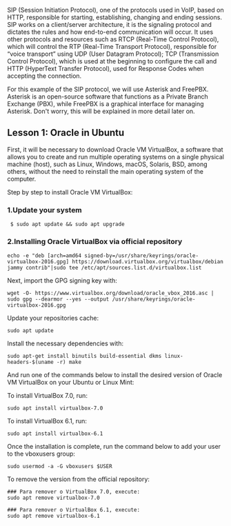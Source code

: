 SIP (Session Initiation Protocol), one of the protocols used in VoIP, based on HTTP, responsible for starting, establishing, changing and ending sessions. SIP works on a client/server architecture, it is the signaling protocol and dictates the rules and how end-to-end communication will occur. It uses other protocols and resources such as RTCP (Real-Time Control Protocol), which will control the RTP (Real-Time Transport Protocol), responsible for “voice transport” using UDP (User Datagram Protocol); TCP (Transmission Control Protocol), which is used at the beginning to configure the call and HTTP (HyperText Transfer Protocol), used for Response Codes when accepting the connection.

For this example of the SIP protocol, we will use Asterisk and FreePBX. Asterisk is an open-source software that functions as a Private Branch Exchange (PBX), 
while FreePBX is a graphical interface for managing Asterisk. Don't worry, this will be explained in more detail later on.


## Lesson 1: Oracle in Ubuntu

First, it will be necessary to download Oracle VM VirtualBox, a software that allows you to create and run multiple operating systems on a single physical 
machine (host), such as Linux, Windows, macOS, Solaris, BSD, among others, without the need to reinstall the main operating system of the computer.

Step by step to install Oracle VM VirtualBox:

### 1.Update your system

~~~
 $ sudo apt update && sudo apt upgrade
~~~
 ### 2.Installing Oracle VirtualBox via official repository

~~~
echo -e "deb [arch=amd64 signed-by=/usr/share/keyrings/oracle-virtualbox-2016.gpg] https://download.virtualbox.org/virtualbox/debian jammy contrib"|sudo tee /etc/apt/sources.list.d/virtualbox.list
~~~

Next, import the GPG signing key with:

~~~
wget -O- https://www.virtualbox.org/download/oracle_vbox_2016.asc | sudo gpg --dearmor --yes --output /usr/share/keyrings/oracle-virtualbox-2016.gpg
~~~

Update your repositories cache:

~~~
sudo apt update
~~~

Install the necessary dependencies with:

~~~
sudo apt-get install binutils build-essential dkms linux-headers-$(uname -r) make
~~~

And run one of the commands below to install the desired version of Oracle VM VirtualBox on your Ubuntu or Linux Mint:

To install VirtualBox 7.0, run:

~~~
sudo apt install virtualbox-7.0
~~~

To install VirtualBox 6.1, run:

~~~
sudo apt install virtualbox-6.1
~~~

Once the installation is complete, run the command below to add your user to the vboxusers group:

~~~
sudo usermod -a -G vboxusers $USER
~~~

To remove the version from the official repository:

~~~
### Para remover o VirtualBox 7.0, execute:
sudo apt remove virtualbox-7.0

### Para remover o VirtualBox 6.1, execute:
sudo apt remove virtualbox-6.1
~~~



